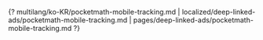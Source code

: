 {? multilang/ko-KR/pocketmath-mobile-tracking.md | localized/deep-linked-ads/pocketmath-mobile-tracking.md | pages/deep-linked-ads/pocketmath-mobile-tracking.md ?}
